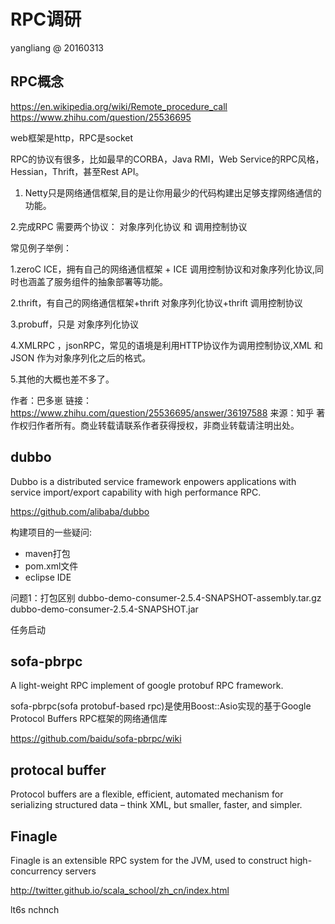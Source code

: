 # RPC调研
yangliang @ 20160313


## RPC概念

https://en.wikipedia.org/wiki/Remote_procedure_call
https://www.zhihu.com/question/25536695


web框架是http，RPC是socket

RPC的协议有很多，比如最早的CORBA，Java RMI，Web Service的RPC风格，Hessian，Thrift，甚至Rest API。



1. Netty只是网络通信框架,目的是让你用最少的代码构建出足够支撑网络通信的功能。

2.完成RPC 需要两个协议： 对象序列化协议 和 调用控制协议

常见例子举例：

1.zeroC ICE，拥有自己的网络通信框架 + ICE 调用控制协议和对象序列化协议,同时也涵盖了服务组件的抽象部署等功能。

2.thrift，有自己的网络通信框架+thrift 对象序列化协议+thrift 调用控制协议

3.probuff，只是 对象序列化协议

4.XMLRPC ，jsonRPC，常见的语境是利用HTTP协议作为调用控制协议,XML 和 JSON 作为对象序列化之后的格式。

5.其他的大概也差不多了。

作者：巴多崽
链接：https://www.zhihu.com/question/25536695/answer/36197588
来源：知乎
著作权归作者所有。商业转载请联系作者获得授权，非商业转载请注明出处。




## dubbo

Dubbo is a distributed service framework enpowers applications with service import/export capability with high performance RPC.

https://github.com/alibaba/dubbo


构建项目的一些疑问:

* maven打包
* pom.xml文件
* eclipse IDE 


问题1：打包区别
dubbo-demo-consumer-2.5.4-SNAPSHOT-assembly.tar.gz
dubbo-demo-consumer-2.5.4-SNAPSHOT.jar

任务启动




## sofa-pbrpc
A light-weight RPC implement of google protobuf RPC framework.

sofa-pbrpc(sofa protobuf-based rpc)是使用Boost::Asio实现的基于Google Protocol Buffers RPC框架的网络通信库

https://github.com/baidu/sofa-pbrpc/wiki


## protocal buffer

Protocol buffers are a flexible, efficient, automated mechanism for serializing structured data – think XML, but smaller, faster, and simpler. 


## Finagle
Finagle is an extensible RPC system for the JVM, used to construct high-concurrency servers

http://twitter.github.io/scala_school/zh_cn/index.html




lt6s nchnch



